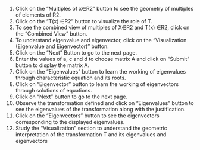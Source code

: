 1.	Click on the “Multiples of x∈R2” button to see the geometry of multiples of elements of R2.
2.	Click on the “T(x) ∈R2” button to visualize the role of T.
3.	To see the combined view of multiples of X∈R2 and T(x) ∈R2, click on the “Combined View” button.
4.	To understand eigenvalue and eigenvector, click on the “Visualization (Eigenvalue and Eigenvector)” button.
5.	Click on the “Next” Button to go to the next page.
6.	Enter the values of a, c and d to choose matrix A and click on “Submit” button to display the matrix A.
7.	Click on the “Eigenvalues” button to learn the working of eigenvalues through characteristic equation and its roots.
8.	Click on “Eigenvector” button to learn the working  of eigenvectors through solutions of equations.
9.	Click on “Next” button to go to the next page.
10.	Observe the transformation defined and click on “Eigenvalues” button to see the eigenvalues of the transformation along with the justification.
11.	Click on the “Eigenvectors” button to see the eigenvectors corresponding to the displayed eigenvalues.
12.	Study the “Visualization” section to understand the geometric interpretation of the transformation T and its eigenvalues and eigenvectors
